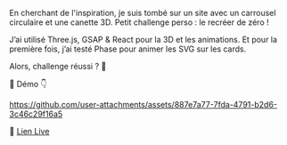 En cherchant de l'inspiration, je suis tombé sur un site avec un carrousel circulaire et une canette 3D.
Petit challenge perso : le recréer de zéro !

J’ai utilisé Three.js, GSAP & React pour la 3D et les animations. Et pour la première fois, j’ai testé Phase pour animer les SVG sur les cards.

Alors, challenge réussi ? 👀

🎥 Démo 👇

https://github.com/user-attachments/assets/887e7a77-7fda-4791-b2d6-3c46c29f16a5

🚀 [Lien Live](https://circular-carousel-gsap-threejs.netlify.app/)
